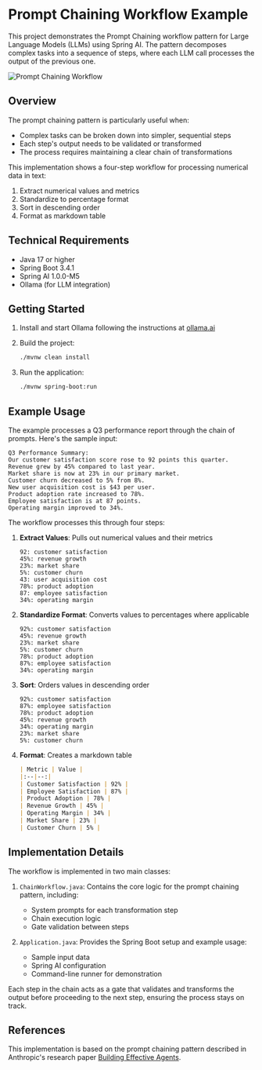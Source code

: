 # Prompt Chaining Workflow Example

This project demonstrates the Prompt Chaining workflow pattern for Large Language Models (LLMs) using Spring AI. The
pattern decomposes complex tasks into a sequence of steps, where each LLM call processes the output of the previous one.

![Prompt Chaining Workflow](https://www.anthropic.com/_next/image?url=https%3A%2F%2Fwww-cdn.anthropic.com%2Fimages%2F4zrzovbb%2Fwebsite%2F7418719e3dab222dccb379b8879e1dc08ad34c78-2401x1000.png&w=3840&q=75)

## Overview

The prompt chaining pattern is particularly useful when:

- Complex tasks can be broken down into simpler, sequential steps
- Each step's output needs to be validated or transformed
- The process requires maintaining a clear chain of transformations

This implementation shows a four-step workflow for processing numerical data in text:

1. Extract numerical values and metrics
2. Standardize to percentage format
3. Sort in descending order
4. Format as markdown table

## Technical Requirements

- Java 17 or higher
- Spring Boot 3.4.1
- Spring AI 1.0.0-M5
- Ollama (for LLM integration)

## Getting Started

1. Install and start Ollama following the instructions at [ollama.ai](https://ollama.ai)

2. Build the project:
   ```bash
   ./mvnw clean install
   ```

3. Run the application:
   ```bash
   ./mvnw spring-boot:run
   ```

## Example Usage

The example processes a Q3 performance report through the chain of prompts. Here's the sample input:

```text
Q3 Performance Summary:
Our customer satisfaction score rose to 92 points this quarter.
Revenue grew by 45% compared to last year.
Market share is now at 23% in our primary market.
Customer churn decreased to 5% from 8%.
New user acquisition cost is $43 per user.
Product adoption rate increased to 78%.
Employee satisfaction is at 87 points.
Operating margin improved to 34%.
```

The workflow processes this through four steps:

1. **Extract Values**: Pulls out numerical values and their metrics
   ```
   92: customer satisfaction
   45%: revenue growth
   23%: market share
   5%: customer churn
   43: user acquisition cost
   78%: product adoption
   87: employee satisfaction
   34%: operating margin
   ```

2. **Standardize Format**: Converts values to percentages where applicable
   ```
   92%: customer satisfaction
   45%: revenue growth
   23%: market share
   5%: customer churn
   78%: product adoption
   87%: employee satisfaction
   34%: operating margin
   ```

3. **Sort**: Orders values in descending order
   ```
   92%: customer satisfaction
   87%: employee satisfaction
   78%: product adoption
   45%: revenue growth
   34%: operating margin
   23%: market share
   5%: customer churn
   ```

4. **Format**: Creates a markdown table
   ```markdown
   | Metric | Value |
   |:--|--:|
   | Customer Satisfaction | 92% |
   | Employee Satisfaction | 87% |
   | Product Adoption | 78% |
   | Revenue Growth | 45% |
   | Operating Margin | 34% |
   | Market Share | 23% |
   | Customer Churn | 5% |
   ```

## Implementation Details

The workflow is implemented in two main classes:

1. `ChainWorkflow.java`: Contains the core logic for the prompt chaining pattern, including:
    - System prompts for each transformation step
    - Chain execution logic
    - Gate validation between steps

2. `Application.java`: Provides the Spring Boot setup and example usage:
    - Sample input data
    - Spring AI configuration
    - Command-line runner for demonstration

Each step in the chain acts as a gate that validates and transforms the output before proceeding to the next step,
ensuring the process stays on track.

## References

This implementation is based on the prompt chaining pattern described in Anthropic's research
paper [Building Effective Agents](https://www.anthropic.com/research/building-effective-agents).